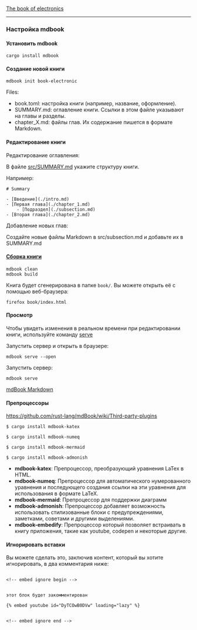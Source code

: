 
[The book of electronics](https://jekahome.github.io/Electronics)

---

### Настройка mdbook

#### Установить mdbook  

```
cargo install mdbook
```

#### Создание новой книги

```
mdbook init book-electronic
```

Files:
- book.toml: настройка книги (например, название, оформление).
- SUMMARY.md: оглавление книги. Ссылки в этом файле указывают на главы и разделы.
- chapter_X.md: файлы глав. Их содержание пишется в формате Markdown.

#### Редактирование книги

Редактирование оглавления:

В файле [src/SUMMARY.md](https://rust-lang.github.io/mdBook/format/summary.html#example) укажите структуру книги. 

Например:

```
# Summary

- [Введение](./intro.md)
- [Первая глава](./chapter_1.md)
    - [Подраздел](./subsection.md)
- [Вторая глава](./chapter_2.md)

```

Добавление новых глав:

Создайте новые файлы Markdown в src/subsection.md и добавьте их в SUMMARY.md

#### [Сборка книги](https://rust-lang.github.io/mdBook/cli/build.html)

```
mdbook clean
mdbook build
```

Книга будет сгенерирована в папке `book/`. Вы можете открыть её с помощью веб-браузера:

```
firefox book/index.html
```


#### Просмотр

Чтобы увидеть изменения в реальном времени при редактировании книги, используйте команду [serve](https://rust-lang.github.io/mdBook/cli/serve.html)

Запустить сервер и открыть в браузере:

```
mdbook serve --open
```

Запустить сервер:

```
mdbook serve
```


[mdBook Markdown](https://rust-lang.github.io/mdBook/format/markdown.html)
 
#### Препроцессоры
https://github.com/rust-lang/mdBook/wiki/Third-party-plugins

`$ cargo install mdbook-katex`

`$ cargo install mdbook-numeq`

`$ cargo install mdbook-mermaid`

`$ cargo install mdbook-admonish`

- **mdbook-katex**: Препроцессор, преобразующий уравнения LaTex в HTML. 
- **mdbook-numeq**: Препроцессор для автоматического нумерованного уравнения и последующего создания ссылки на эти уравнения для использования в формате LaTeX.
- **mdbook-mermaid**: Препроцессор для поддержки диаграмм
- **mdbook-admonish**: Препроцессор добавляет возможность использовать стилизованные блоки с предупреждениями, заметками, советами и другими выделениями.
- **mdbook-embedify**: Препроцессор который позволяет встраивать в книгу приложения, такие как youtube, codepen и некоторые другие.

 
#### Игнорировать вставки

Вы можете сделать это, заключив контент, который вы хотите игнорировать, в два комментария ниже:

```code

<!-- embed ignore begin -->
 

этот блок будет закомментирован

{% embed youtube id="DyTCOwB0DVw" loading="lazy" %}

 
<!-- embed ignore end -->

```